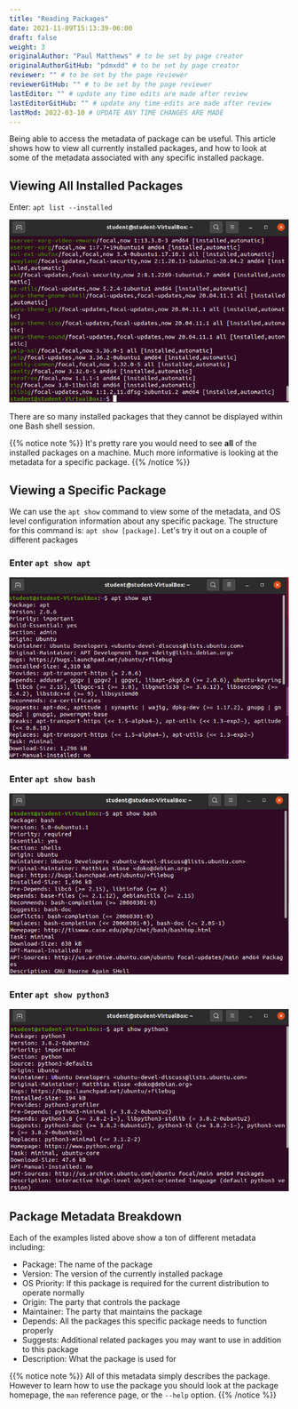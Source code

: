 ```yaml
---
title: "Reading Packages"
date: 2021-11-09T15:13:39-06:00
draft: false
weight: 3
originalAuthor: "Paul Matthews" # to be set by page creator
originalAuthorGitHub: "pdmxdd" # to be set by page creator
reviewer: "" # to be set by the page reviewer
reviewerGitHub: "" # to be set by the page reviewer
lastEditor: "" # update any time edits are made after review
lastEditorGitHub: "" # update any time edits are made after review
lastMod: 2022-03-10 # UPDATE ANY TIME CHANGES ARE MADE
---
```


Being able to access the metadata of package can be useful. This article shows how to view all currently installed packages, and how to look at some of the metadata associated with any specific installed package.

## Viewing All Installed Packages

Enter: `apt list --installed`

![apt list --installed](pictures/apt-list-installed.png)

There are so many installed packages that they cannot be displayed within one Bash shell session.

{{% notice note %}}
It's pretty rare you would need to see **all** of the installed packages on a machine. Much more informative is looking at the metadata for a specific package.
{{% /notice %}}

## Viewing a Specific Package

We can use the `apt show` command to view some of the metadata, and OS level configuration information about any specific package. The structure for this command is: `apt show [package]`. Let's try it out on a couple of different packages

### Enter `apt show apt`

![apt show apt](pictures/apt-show-apt.png)

### Enter `apt show bash`

![apt show bash](pictures/apt-show-bash.png)

### Enter `apt show python3`

![apt show python3](pictures/apt-show-python3.png)

## Package Metadata Breakdown

Each of the examples listed above show a ton of different metadata including:

- Package: The name of the package
- Version: The version of the currently installed package
- OS Priority: If this package is required for the current distribution to operate normally
- Origin: The party that controls the package
- Maintainer: The party that maintains the package
- Depends: All the packages this specific package needs to function properly
- Suggests: Additional related packages you may want to use in addition to this package
- Description: What the package is used for

{{% notice note %}}
All of this metadata simply describes the package. However to learn how to use the package you should look at the package homepage, the `man` reference page, or the ``--help`` option.
{{% /notice %}}